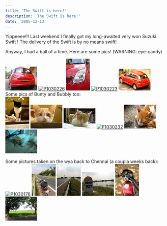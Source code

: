 ```yaml
---
title: 'The Swift is here!'
description: 'The Swift is here!'
date: '2005-12-13'
---
```


Yippeeee!!! Last weekend I finally got my long-awaited very won Suzuki Swift ! The delivery of the Swift is by no means swift!

Anyway, I had a ball of a time. Here are some pics! (WARNING: eye-candy)

[![P1030227](/images/72985017_f2702e3307_t.jpg)][0] [![P1030226](/images/72984973_af749ffe12_t.jpg)][1] [![P1030225](/images/72984939_b572b12a5d_t.jpg)][2] [![P1030223](/images/72984904_6a96e8d439_t.jpg)][3] [![P1030216](/images/72984866_ee5f882358_t.jpg)][4]  
Some pics of Bunty and Bubbly too:  
[![P1030188](/images/72984266_829472a00e_t.jpg)][5] [![P1030197](/images/72984372_61b5cd424f_t.jpg)][6] [![P1030210](/images/72984412_7f2e8f8aa3_t.jpg)][7] [![P1030232](/images/72984462_5651326a82_t.jpg)][8] [![P1030234](/images/72984537_1ac3ddd248_t.jpg)][9] [![P1030235](/images/72984595_af56f94b0f_t.jpg)][10]

Some pictures taken on the wya back to Chennai (a coupla weeks back):  
[![P1030176](/images/72985745_aceb86df02_t.jpg)][11] [![P1030175](/images/72985707_324fc0ca5b_t.jpg)][12] [![P1030174](/images/72985662_06048ea6ed_t.jpg)][13] [![P1030166](/images/72985622_03ef9cfc62_t.jpg)][14] [![P1030162](/images/72985505_240e026dd7_t.jpg)][15] [![P1030157](/images/72985446_17ef74bbcd_t.jpg)][16]


[0]: http://shvelmur.com/wpress/wp-content/plugins/falbum/falbum-wp.php?show=recent&photo=72985017
[1]: http://shvelmur.com/wpress/wp-content/plugins/falbum/falbum-wp.php?show=recent&photo=72984973
[2]: http://shvelmur.com/wpress/wp-content/plugins/falbum/falbum-wp.php?show=recent&photo=72984939
[3]: http://shvelmur.com/wpress/wp-content/plugins/falbum/falbum-wp.php?show=recent&photo=72984904
[4]: http://shvelmur.com/wpress/wp-content/plugins/falbum/falbum-wp.php?show=recent&photo=72984866
[5]: http://shvelmur.com/wpress/wp-content/plugins/falbum/falbum-wp.php?show=recent&photo=72984266
[6]: http://shvelmur.com/wpress/wp-content/plugins/falbum/falbum-wp.php?show=recent&photo=72984372
[7]: http://shvelmur.com/wpress/wp-content/plugins/falbum/falbum-wp.php?show=recent&photo=72984412
[8]: http://shvelmur.com/wpress/wp-content/plugins/falbum/falbum-wp.php?show=recent&photo=72984462
[9]: http://shvelmur.com/wpress/wp-content/plugins/falbum/falbum-wp.php?show=recent&photo=72984537
[10]: http://shvelmur.com/wpress/wp-content/plugins/falbum/falbum-wp.php?show=recent&photo=72984595
[11]: http://shvelmur.com/wpress/wp-content/plugins/falbum/falbum-wp.php?show=recent&photo=72985745
[12]: http://shvelmur.com/wpress/wp-content/plugins/falbum/falbum-wp.php?show=recent&photo=72985707
[13]: http://shvelmur.com/wpress/wp-content/plugins/falbum/falbum-wp.php?show=recent&photo=72985662
[14]: http://shvelmur.com/wpress/wp-content/plugins/falbum/falbum-wp.php?show=recent&photo=72985622
[15]: http://shvelmur.com/wpress/wp-content/plugins/falbum/falbum-wp.php?show=recent&photo=72985505
[16]: http://shvelmur.com/wpress/wp-content/plugins/falbum/falbum-wp.php?show=recent&photo=72985446
